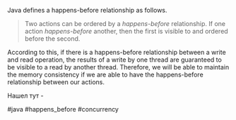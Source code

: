 Java defines a happens-before relationship as follows.

> Two actions can be ordered by a _happens-before_ relationship. If one action _happens-before_ another, then the first is visible to and ordered before the second.

According to this, if there is a happens-before relationship between a write and read operation, the results of a write by one thread are guaranteed to be visible to a read by another thread. Therefore, we will be able to maintain the memory consistency if we are able to have the happens-before relationship between our actions.

Нашел тут - [](https://medium.com/@kasunpdh/handling-java-memory-consistency-with-happens-before-relationship-95ddc837ab13)

#java #happens_before #concurrency 